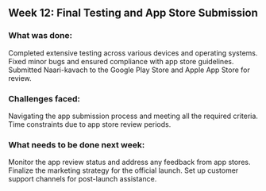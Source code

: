 ## Week 12: Final Testing and App Store Submission
### What was done:

Completed extensive testing across various devices and operating systems.
Fixed minor bugs and ensured compliance with app store guidelines.
Submitted Naari-kavach to the Google Play Store and Apple App Store for review.
### Challenges faced:

Navigating the app submission process and meeting all the required criteria.
Time constraints due to app store review periods.
### What needs to be done next week:

Monitor the app review status and address any feedback from app stores.
Finalize the marketing strategy for the official launch.
Set up customer support channels for post-launch assistance.